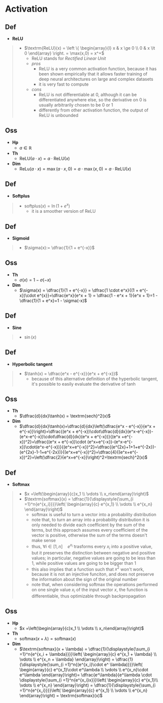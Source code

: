 # Activation

## Def

- **ReLU**

> - $\textrm{ReLU}(x) = \left \{ \begin{array}{l} x & x \ge 0 \\ 0 & x \lt 0 \end{array} \right. = \max(x,0) = x^+$
>   - $\textrm{ReLU}$ stands for _Rectified Linear Unit_
>   - _pros_
>     - $\textrm{ReLU}$ is a very common activation function, because it has been shown empirically that it allows faster training of deep neural architectures on large and complex datasets
>     - it is very fast to compute
>   - _cons_
>     - $\textrm{ReLU}$ is not differentiable at $0$, although it can be differentiated anywhere else, so the derivative on $0$ is usually arbitrarily chosen to be $0$ or $1$
>     - differently from other activation function, the output of $\textrm{ReLU}$ is unbounded

## Oss

- **Hp**
    - $a \in \mathbb{R}$
- **Th**
    - $\textrm{ReLU}(a \cdot x)= a \cdot \textrm{ReLU}(x)$
- **Dim**
    - $\textrm{ReLu}(a \cdot x) = \max(a \cdot x, 0) = a \cdot \max(x, 0) = a \cdot \textrm{ReLU}(x)$

## Def

- **Softplus**

> - $\textrm{softplus}(x)= \ln(1 + e^x)$
>   - it is a smoother version of $\textrm{ReLU}$

## Def

- **Sigmoid**

> - $\sigma(x):= \dfrac{1}{1 + e^{-x}}$

## Oss

- **Th**
    - $\sigma(x) = 1 - \sigma(-x)$
- **Dim**
    - $\sigma(x) = \dfrac{1}{1 + e^{-x}} = \dfrac{1 \cdot e^x}{(1 + e^{-x})\cdot e^{x}}=\dfrac{e^x}{e^x  + 1} = \dfrac{1 - e^x + 1}{e^x + 1}=1 - \dfrac{1}{1 + e^x}=1 - \sigma(-x)$

## Def

- **Sine**

> - $\sin(x)$

## Def

- **Hyperbolic tangent**

> - $\tanh(x) = \dfrac{e^x - e^{-x}}{e^x + e^{-x}}$
>   - because of this alternative definition of the hyperbolic tangent, it's possible to easily evaluate the derivative of $\tanh$

## Oss

- **Th**
    - $\dfrac{d}{dx}\tanh(x) = \textrm{sech}^2(x)$
- **Dim**
    - $\dfrac{d}{dx}\tanh(x)=\dfrac{d}{dx}\left(\dfrac{e^x - e^{-x}}{e^x + e^{-x}}\right)=\dfrac{(e^x + e^{-x})\cdot\dfrac{d}{dx}(e^x-e^{-x})-(e^x-e^{-x})\cdot\dfrac{d}{dx}(e^x + e^{-x})}{(e^x +e^{-x})^2}=\dfrac{(e^x + e^{-x})\cdot (e^x+e^{-x})-(e^x-e^{-x})\cdot(e^x-e^{-x})}{(e^x+e^{-x})^2}=\dfrac{(e^{2x}+1+1+e^{-2x})-(e^{2x}-1-1+e^{-2x})}{(e^x+e^{-x})^2}=\dfrac{4}{(e^x+e^{-x})^2}=\left(\dfrac{2}{e^x+e^{-x}}\right)^2=\textrm{sech}^2(x)$

## Def

- **Softmax**

> - $x =\left(\begin{array}{c}x_1 \\ \vdots \\ x_n\end{array}\right)$
> - $\textrm{softmax}(x) = \dfrac{1}{\displaystyle{\sum_{i =1}^n{e^{x_i}}}}\left( \begin{array}{c} e^{x_1} \\ \vdots \\ e^{x_n} \end{array}\right)$
>   - $\textrm{softmax}$ is useful to turn a vector into a probability distribution
>   - note that, to turn an array into a probability distribution it is only needed to divide each coefficient by the sum of the terms, but this approach assumes every coefficient of the vector is positive, otherwise the sum of the terms doesn't make sense
>   - thus, $\forall i \in [1, n] \quad e^{x_i}$ trasforms every $x_i$ into a positive value, but it preserves the distinction between negative and positive values; in particular, negative values are going to be less than $1$, while positive values are going to be bigger than $1$
>   - this also implies that a function such that $x^2$ won't work, because it is not an injective funciton, and does not preserve the information about the sign of the original number
>   - note that, when considering $\textrm{softmax}$ the operations performed on one single value $x_i$ of the input vector $x$, the function is differentiable, thus optimizable through backpropagation

## Oss

- **Hp**
    - $x =\left(\begin{array}{c}x_1 \\ \vdots \\ x_n\end{array}\right)$
- **Th**
    - $\textrm{softmax}(x + \lambda) = \textrm{softmax}(x)$
- **Dim**
    - $\textrm{softmax}(x + \lambda) = \dfrac{1}{\displaystyle{\sum_{i =1}^n{e^{x_i + \lambda}}}}\left( \begin{array}{c} e^{x_1 + \lambda} \\ \vdots \\ e^{x_n + \lambda} \end{array}\right) = \dfrac{1}{\displaystyle{\sum_{i =1}^n{(e^{x_i}\cdot e^ \lambda)}}}\left( \begin{array}{c} e^{x_1}\cdot e^\lambda \\ \vdots \\ e^{x_n}\cdot e^\lambda \end{array}\right)= \dfrac{e^\lambda}{e^\lambda \cdot \displaystyle{\sum_{i =1}^n{e^{x_i}x}}}\left( \begin{array}{c} e^{x_1}\\ \vdots \\ e^{x_n} \end{array}\right) = \dfrac{1}{\displaystyle{\sum_{i =1}^n{e^{x_i}}}}\left( \begin{array}{c} e^{x_1} \\ \vdots \\ e^{x_n} \end{array}\right) = \textrm{softmax}(x)$

